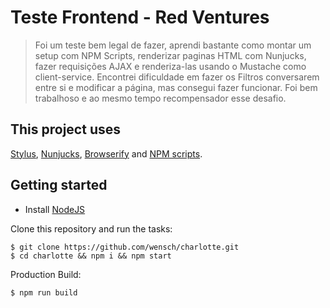 # Teste Frontend - Red Ventures

> Foi um teste bem legal de fazer, aprendi bastante como montar um setup com NPM Scripts, renderizar paginas HTML com Nunjucks, fazer requisições AJAX e renderiza-las usando o Mustache como client-service. Encontrei dificuldade em fazer os Filtros conversarem entre si e modificar a página, mas consegui fazer funcionar. Foi bem trabalhoso e ao mesmo tempo recompensador esse desafio.

## This project uses ##
[Stylus](http://stylus-lang.com/), [Nunjucks](https://mozilla.github.io/nunjucks/), [Browserify](http://browserify.org/) and [NPM scripts](https://docs.npmjs.com/misc/scripts).


## Getting started ##

-  Install [NodeJS](http://nodejs.org/)

Clone this repository and run the tasks:

    $ git clone https://github.com/wensch/charlotte.git
    $ cd charlotte && npm i && npm start

Production Build:

    $ npm run build
